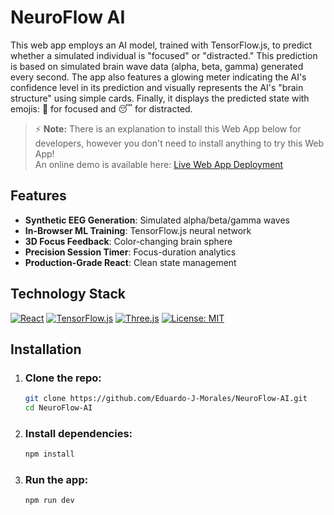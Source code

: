 # NeuroFlow AI

This web app employs an AI model, trained with TensorFlow.js, to predict whether a simulated individual is "focused" or "distracted." This prediction is based on simulated brain wave data (alpha, beta, gamma) generated every second. The app also features a glowing meter indicating the AI's confidence level in its prediction and visually represents the AI's "brain structure" using simple cards. Finally, it displays the predicted state with emojis: 🧠 for focused and 😴 for distracted.

> ⚡ **Note:** There is an explanation to install this Web App below for developers, however you don't need to install anything to try this Web App!  
> An online demo is available here: [Live Web App Deployment](https://neuro-flow-ai-git-main-eduardo-j-morales-projects.vercel.app/)

## Features

- **Synthetic EEG Generation**: Simulated alpha/beta/gamma waves
- **In-Browser ML Training**: TensorFlow.js neural network
- **3D Focus Feedback**: Color-changing brain sphere
- **Precision Session Timer**: Focus-duration analytics
- **Production-Grade React**: Clean state management

## Technology Stack

[![React](https://img.shields.io/badge/React-20232A?logo=react&logoColor=61DAFB)](https://reactjs.org/)
[![TensorFlow.js](https://img.shields.io/badge/TensorFlow.js-FF6F00?logo=tensorflow&logoColor=white)](https://www.tensorflow.org/js)
[![Three.js](https://img.shields.io/badge/Three.js-000000?logo=three.js&logoColor=white)](https://threejs.org/)
[![License: MIT](https://img.shields.io/badge/License-MIT-yellow.svg)](https://opensource.org/licenses/MIT)
  
## Installation

1. ### Clone the repo:
    ```bash
    git clone https://github.com/Eduardo-J-Morales/NeuroFlow-AI.git
    cd NeuroFlow-AI
    ```

2. ### Install dependencies:
    ```bash
    npm install
    ```

3. ### Run the app:
    ```bash
    npm run dev
    ```
